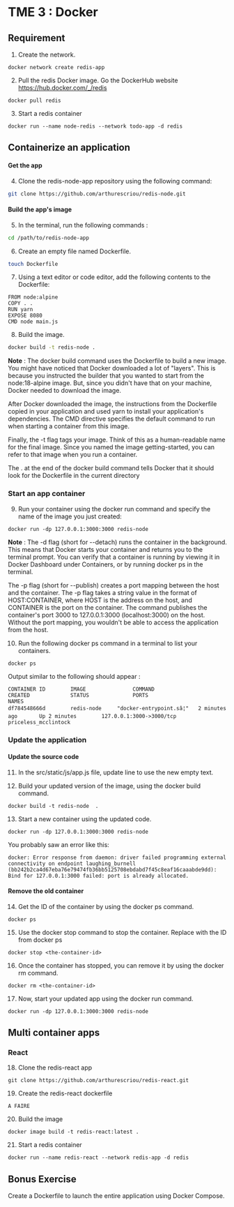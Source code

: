 # TME 3 : Docker

## Requirement 

1. Create the network.
```
docker network create redis-app
```

2. Pull the redis Docker image. Go the DockerHub website https://hub.docker.com/_/redis
```
docker pull redis
```

3. Start a redis container
```
docker run --name node-redis --network todo-app -d redis
```


## Containerize an application 

#### Get the app 

4. Clone the redis-node-app repository using the following command:

```bash
git clone https://github.com/arthurescriou/redis-node.git 
```

#### Build the app's image

5. In the terminal, run the following commands :
  
``` bash
cd /path/to/redis-node-app
```

6. Create an empty file named Dockerfile.

```` bash
touch Dockerfile
````
7. Using a text editor or code editor, add the following contents to the Dockerfile:

```` docker
FROM node:alpine
COPY . .
RUN yarn
EXPOSE 8080
CMD node main.js
````

8. Build the image. 
``` bash
docker build -t redis-node .
```

**Note** :
The docker build command uses the Dockerfile to build a new image. You might have noticed that Docker downloaded a lot of "layers". This is because you instructed the builder that you wanted to start from the node:18-alpine image. But, since you didn't have that on your machine, Docker needed to download the image.

After Docker downloaded the image, the instructions from the Dockerfile copied in your application and used yarn to install your application's dependencies. The CMD directive specifies the default command to run when starting a container from this image.

Finally, the -t flag tags your image. Think of this as a human-readable name for the final image. Since you named the image getting-started, you can refer to that image when you run a container.

The . at the end of the docker build command tells Docker that it should look for the Dockerfile in the current directory

### Start an app container

9. Run your container using the docker run command and specify the name of the image you just created:
```
docker run -dp 127.0.0.1:3000:3000 redis-node
```

**Note** :
The -d flag (short for --detach) runs the container in the background. This means that Docker starts your container and returns you to the terminal prompt. You can verify that a container is running by viewing it in Docker Dashboard under Containers, or by running docker ps in the terminal.

The -p flag (short for --publish) creates a port mapping between the host and the container. The -p flag takes a string value in the format of HOST:CONTAINER, where HOST is the address on the host, and CONTAINER is the port on the container. The command publishes the container's port 3000 to 127.0.0.1:3000 (localhost:3000) on the host. Without the port mapping, you wouldn't be able to access the application from the host.


10. Run the following docker ps command in a terminal to list your containers.

``` bash
docker ps
```

Output similar to the following should appear :
```
CONTAINER ID        IMAGE               COMMAND                  CREATED             STATUS              PORTS                      NAMES
df784548666d        redis-node     "docker-entrypoint.sâ¦"   2 minutes ago       Up 2 minutes        127.0.0.1:3000->3000/tcp   priceless_mcclintock
```

### Update the application

#### Update the source code

11. In the src/static/js/app.js file, update line to use the new empty text.

12. Build your updated version of the image, using the docker build command.

``` docker
docker build -t redis-node  .
```

13. Start a new container using the updated code.
``` docker 
docker run -dp 127.0.0.1:3000:3000 redis-node 
```

You probably saw an error like this:
```
docker: Error response from daemon: driver failed programming external connectivity on endpoint laughing_burnell 
(bb242b2ca4d67eba76e79474fb36bb5125708ebdabd7f45c8eaf16caaabde9dd): Bind for 127.0.0.1:3000 failed: port is already allocated.
```

#### Remove the old container

14. Get the ID of the container by using the docker ps command.
```
docker ps
```

15. Use the docker stop command to stop the container. Replace <the-container-id> with the ID from docker ps
```
docker stop <the-container-id>
```

16. Once the container has stopped, you can remove it by using the docker rm command.
```
docker rm <the-container-id>
```

17. Now, start your updated app using the docker run command.
```
docker run -dp 127.0.0.1:3000:3000 redis-node 
```

## Multi container apps

### React

18. Clone the redis-react app 
```
git clone https://github.com/arthurescriou/redis-react.git
```
19. Create the redis-react dockerfile
```
A FAIRE
```

20. Build the image 

```
docker image build -t redis-react:latest .
```
21. Start a redis container
```
docker run --name redis-react --network redis-app -d redis
```

## Bonus Exercise 

Create a Dockerfile to launch the entire application using Docker Compose.
